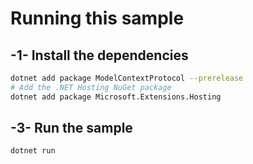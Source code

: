# Running this sample

## -1- Install the dependencies

```bash
dotnet add package ModelContextProtocol --prerelease
# Add the .NET Hosting NuGet package
dotnet add package Microsoft.Extensions.Hosting
```

## -3- Run the sample

```bash
dotnet run
```
